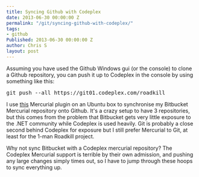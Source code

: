 ```yaml
---
title: Syncing Github with Codeplex
date: 2013-06-30 00:00:00 Z
permalink: "/git/syncing-github-with-codeplex/"
tags:
- github
Published: 2013-06-30 00:00:00 Z
author: Chris S
layout: post
---
```


Assuming you have used the Github Windows gui (or the console) to clone a Github repository, you can push it up to Codeplex in the console by using something like this:

<pre>git push --all https://git01.codeplex.com/roadkill</pre>

I use [this][1] Mercurial plugin on an Ubuntu box to synchronise my Bitbucket Mercurial repository onto Github. It's a crazy setup to have 3 repositories, but this comes from the problem that Bitbucket gets very little exposure to the .NET community while Codeplex is used heavily. Git is probably a close second behind Codeplex for exposure but I still prefer Mercurial to Git, at least for the 1-man Roadkill project.

Why not sync Bitbucket with a Codeplex mercurial repository? The Codeplex Mercurial support is terrible by their own admission, and pushing any large changes simply times out, so I have to jump through these hoops to sync everything up.

 [1]: http://hg-git.github.io/